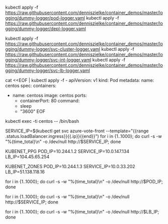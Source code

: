 


kubectl apply -f https://raw.githubusercontent.com/denniszielke/container_demos/master/logging/dummy-logger/pod-logger.yaml
kubectl apply -f https://raw.githubusercontent.com/denniszielke/container_demos/master/logging/dummy-logger/depl-logger.yaml

kubectl apply -f https://raw.githubusercontent.com/denniszielke/container_demos/master/logging/dummy-logger/svc-cluster-logger.yaml
kubectl apply -f https://raw.githubusercontent.com/denniszielke/container_demos/master/logging/dummy-logger/svc-int-logger.yaml
kubectl apply -f https://raw.githubusercontent.com/denniszielke/container_demos/master/logging/dummy-logger/svc-lb-logger.yaml

cat <<EOF | kubectl apply -f -
apiVersion: v1
kind: Pod
metadata:
  name: centos
spec:
  containers:
  - name: centoss
    image: centos
    ports:
    - containerPort: 80
    command:
    - sleep
    - "3600"
EOF

kubectl exec -ti centos -- /bin/bash

SERVICE_IP=$(kubectl get svc azure-vote-front --template="{{range .status.loadBalancer.ingress}}{{.ip}}{{end}}")
for i in {1..1000}; do curl -s -w "%{time_total}\n" -o /dev/null http://$SERVICE_IP; done

KUBENET_PPG
POD_IP=10.244.1.2
SERVICE_IP=10.0.147.134
LB_IP=104.45.65.254

KUBENET_ZONES
POD_IP=10.244.1.3
SERVICE_IP=10.0.33.202
LB_IP=51.138.118.16

for i in {1..1000}; do curl -s -w "%{time_total}\n" -o /dev/null http://$POD_IP; done

for i in {1..1000}; do curl -s -w "%{time_total}\n" -o /dev/null http://$SERVICE_IP; done

for i in {1..1000}; do curl -s -w "%{time_total}\n" -o /dev/null http://$LB_IP; done